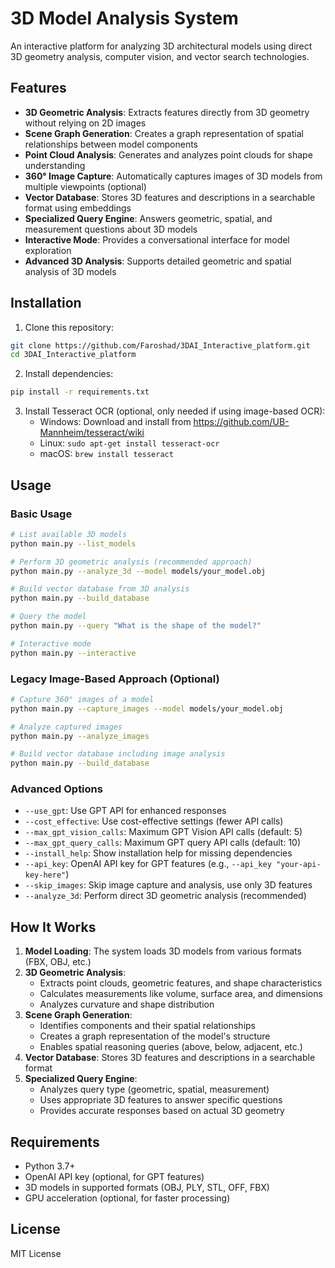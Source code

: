 # 3D Model Analysis System

An interactive platform for analyzing 3D architectural models using direct 3D geometry analysis, computer vision, and vector search technologies.

## Features

- **3D Geometric Analysis**: Extracts features directly from 3D geometry without relying on 2D images
- **Scene Graph Generation**: Creates a graph representation of spatial relationships between model components
- **Point Cloud Analysis**: Generates and analyzes point clouds for shape understanding
- **360° Image Capture**: Automatically captures images of 3D models from multiple viewpoints (optional)
- **Vector Database**: Stores 3D features and descriptions in a searchable format using embeddings
- **Specialized Query Engine**: Answers geometric, spatial, and measurement questions about 3D models
- **Interactive Mode**: Provides a conversational interface for model exploration
- **Advanced 3D Analysis**: Supports detailed geometric and spatial analysis of 3D models

## Installation

1. Clone this repository:
```bash
git clone https://github.com/Faroshad/3DAI_Interactive_platform.git
cd 3DAI_Interactive_platform
```

2. Install dependencies:
```bash
pip install -r requirements.txt
```

3. Install Tesseract OCR (optional, only needed if using image-based OCR):
   - Windows: Download and install from https://github.com/UB-Mannheim/tesseract/wiki
   - Linux: `sudo apt-get install tesseract-ocr`
   - macOS: `brew install tesseract`

## Usage

### Basic Usage

```bash
# List available 3D models
python main.py --list_models

# Perform 3D geometric analysis (recommended approach)
python main.py --analyze_3d --model models/your_model.obj

# Build vector database from 3D analysis
python main.py --build_database

# Query the model
python main.py --query "What is the shape of the model?"

# Interactive mode
python main.py --interactive
```

### Legacy Image-Based Approach (Optional)

```bash
# Capture 360° images of a model
python main.py --capture_images --model models/your_model.obj

# Analyze captured images
python main.py --analyze_images

# Build vector database including image analysis
python main.py --build_database
```

### Advanced Options

- `--use_gpt`: Use GPT API for enhanced responses
- `--cost_effective`: Use cost-effective settings (fewer API calls)
- `--max_gpt_vision_calls`: Maximum GPT Vision API calls (default: 5)
- `--max_gpt_query_calls`: Maximum GPT query API calls (default: 10)
- `--install_help`: Show installation help for missing dependencies
- `--api_key`: OpenAI API key for GPT features (e.g., `--api_key "your-api-key-here"`)
- `--skip_images`: Skip image capture and analysis, use only 3D features
- `--analyze_3d`: Perform direct 3D geometric analysis (recommended)

## How It Works

1. **Model Loading**: The system loads 3D models from various formats (FBX, OBJ, etc.)
2. **3D Geometric Analysis**: 
   - Extracts point clouds, geometric features, and shape characteristics
   - Calculates measurements like volume, surface area, and dimensions
   - Analyzes curvature and shape distribution
3. **Scene Graph Generation**:
   - Identifies components and their spatial relationships
   - Creates a graph representation of the model's structure
   - Enables spatial reasoning queries (above, below, adjacent, etc.)
4. **Vector Database**: Stores 3D features and descriptions in a searchable format
5. **Specialized Query Engine**: 
   - Analyzes query type (geometric, spatial, measurement)
   - Uses appropriate 3D features to answer specific questions
   - Provides accurate responses based on actual 3D geometry

## Requirements

- Python 3.7+
- OpenAI API key (optional, for GPT features)
- 3D models in supported formats (OBJ, PLY, STL, OFF, FBX)
- GPU acceleration (optional, for faster processing)

## License

MIT License 